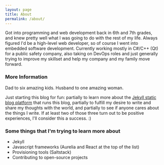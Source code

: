 ```yaml
---
layout: page
title: About
permalink: /about/
---
```


Got into programming and web development back in 6th and 7th grades, and knew pretty well what I was going to do with the rest of my life.  Always figured I'd be a high-level web developer, so of course I went into embedded software development.  Currently working mostly in C#/C++ (Qt) for a public safety company, also taking on DevOps roles and just generally trying to improve my skillset and help my company and my family move forward.  

### More Information

Dad to six amazing kids.  Husband to one amazing woman.

Just starting this blog for fun: partially to learn more about the [Jekyll static blog platform](https://jekyllrb.com/) that runs this blog, partially to fulfill my desire to write and share my thoughts with the world, and partially to see if anyone cares about the things I write.  If at least two of those three turn out to be positive experiences, I'll consider this a success. :)

### Some things that I'm trying to learn more about

- Jekyll
- Javascript frameworks (Aurelia and React at the top of the list)
- Provisioning tools (Saltstack)
- Contributing to open-source projects